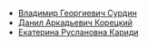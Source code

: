 * [Владимир Георгиевич Сурдин](Владимир%20Георгиевич%20Сурдин)
* [Данил Аркадьевич Корецкий](Данил%20Аркадьевич%20Корецкий)
* [Екатерина Руслановна Кариди](Екатерина%20Руслановна%20Кариди)